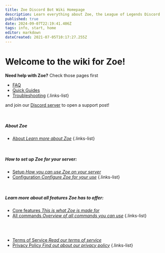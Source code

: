 ```yaml
---
title: Zoe Discord Bot Wiki Homepage
description: Learn everything about Zoe, the League of Legends Discord bot.
published: true
date: 2024-09-07T22:19:41.406Z
tags: info, start, home
editor: markdown
dateCreated: 2021-07-05T10:17:27.255Z
---
```


# Welcome to the wiki for Zoe!
**Need help with Zoe?** Check those pages first
- [FAQ](/en/faq)
- [Quick Guides](/en/Guides)
- [Troubleshooting](/en/troubleshooting) 
{.links-list}

and join our [Discord server](https://discord.gg/4Rxrzsxb7d) to open a support post!

<br>

##### About Zoe
- [<i class="mdi mdi-robot-excited-outline"></i> About *Learn more about Zoe*](/en/about)
{.links-list}

<br>

##### How to set up Zoe for your server:
- [<i class="mdi mdi-power"></i> Setup *How you can use Zoe on your server*](/en/setup)
- [<i class="mdi mdi-cog-outline"></i> Configuration *Configure Zoe for your use*](/en/Zoe-Configuration)
{.links-list}

<br>

##### Learn more about all features Zoe has to offer:
- [<i class="mdi mdi-diamond-stone"></i> Core features *This is what Zoe is made for*](/en/features)
- [<i class="mdi mdi-message-outline"></i> All commands *Overview of all commands you can use*](/en/commands)
{.links-list}

<br><br>

- [<i class="mdi mdi-shield-check-outline"></i> Terms of Service *Read our terms of service*](https://zoe-discord-bot.ch/terms-of-service.html)
- [<i class="mdi mdi-shield-lock-outline"></i> Privacy Policy *Find out about our privacy policy*](https://zoe-discord-bot.ch/privacy-policy.html)
{.links-list}
